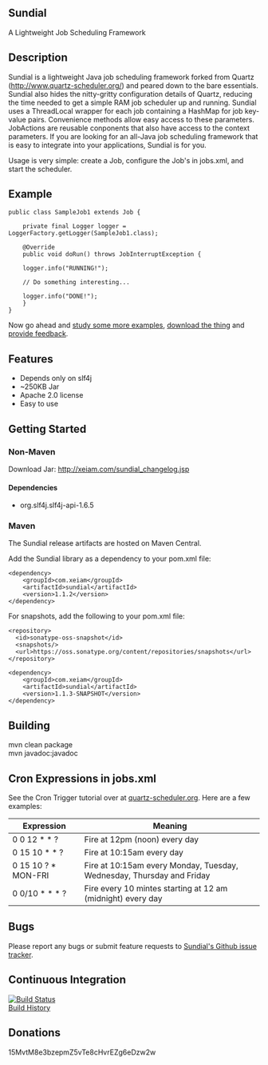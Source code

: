 ## Sundial
A Lightweight Job Scheduling Framework

## Description
Sundial is a lightweight Java job scheduling framework forked from
Quartz (http://www.quartz-scheduler.org/) and peared down to the bare essentials. Sundial also hides the 
nitty-gritty configuration details of Quartz, reducing the time
needed to get a simple RAM job scheduler up and running. Sundial
uses a ThreadLocal wrapper for each job containing a HashMap for
job key-value pairs. Convenience methods allow easy access to these
parameters. JobActions are reusable conponents that also have
access to the context parameters. If you are looking 
for an all-Java job scheduling framework that is easy to integrate
into your applications, Sundial is for you.

Usage is very simple: create a Job, configure the Job's in jobs.xml, and start the scheduler.

## Example

    public class SampleJob1 extends Job {

        private final Logger logger = LoggerFactory.getLogger(SampleJob1.class);

        @Override
        public void doRun() throws JobInterruptException {

        logger.info("RUNNING!");

        // Do something interesting...

        logger.info("DONE!");
        }
    }
    
Now go ahead and [study some more examples](http://xeiam.com/sundial_examplecode.jsp), [download the thing](http://xeiam.com/sundial_changelog.jsp) and [provide feedback](https://github.com/timmolter/Sundial/issues).

## Features
* Depends only on slf4j
* ~250KB Jar
* Apache 2.0 license
* Easy to use

## Getting Started
### Non-Maven
Download Jar: http://xeiam.com/sundial_changelog.jsp
#### Dependencies
* org.slf4j.slf4j-api-1.6.5

### Maven
The Sundial release artifacts are hosted on Maven Central.

Add the Sundial library as a dependency to your pom.xml file:

    <dependency>
        <groupId>com.xeiam</groupId>
        <artifactId>sundial</artifactId>
        <version>1.1.2</version>
    </dependency>

For snapshots, add the following to your pom.xml file:

    <repository>
      <id>sonatype-oss-snapshot</id>
      <snapshots/>
      <url>https://oss.sonatype.org/content/repositories/snapshots</url>
    </repository>
    
    <dependency>
        <groupId>com.xeiam</groupId>
        <artifactId>sundial</artifactId>
        <version>1.1.3-SNAPSHOT</version>
    </dependency>

## Building
mvn clean package  
mvn javadoc:javadoc  

## Cron Expressions in jobs.xml

See the Cron Trigger tutorial over at [quartz-scheduler.org](http://www.quartz-scheduler.org/documentation/quartz-2.2.x/tutorials/crontrigger).
Here are a few examples:  

Expression | Meaning 
------------- | -------------
0 0 12 * * ? | Fire at 12pm (noon) every day
0 15 10 * * ? | Fire at 10:15am every day
0 15 10 ? * MON-FRI | Fire at 10:15am every Monday, Tuesday, Wednesday, Thursday and Friday
0 0/10 * * * ? | Fire every 10 mintes starting at 12 am (midnight) every day

## Bugs
Please report any bugs or submit feature requests to [Sundial's Github issue tracker](https://github.com/timmolter/Sundial/issues).  

## Continuous Integration
[![Build Status](https://travis-ci.org/timmolter/Sundial.png?branch=develop)](https://travis-ci.org/timmolter/Sundial.png)  
[Build History](https://travis-ci.org/timmolter/Sundial/builds)  

## Donations
15MvtM8e3bzepmZ5vTe8cHvrEZg6eDzw2w  